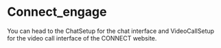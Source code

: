 # Connect_engage

You can head to the ChatSetup for the chat interface and VideoCallSetup for the video call interface of the CONNECT website.
